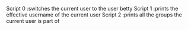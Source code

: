 Script 0 :switches the current user to the user betty
Script 1 :prints the effective username of the current user
Script 2 :prints all the groups the current user is part of